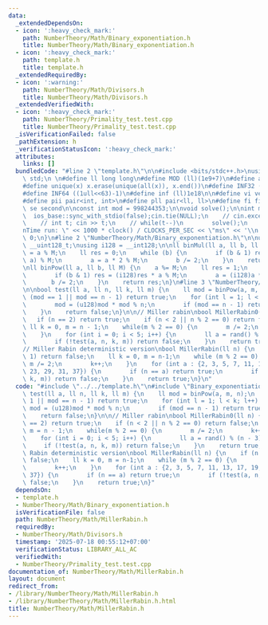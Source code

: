 ```yaml
---
data:
  _extendedDependsOn:
  - icon: ':heavy_check_mark:'
    path: NumberTheory/Math/Binary_exponentiation.h
    title: NumberTheory/Math/Binary_exponentiation.h
  - icon: ':heavy_check_mark:'
    path: template.h
    title: template.h
  _extendedRequiredBy:
  - icon: ':warning:'
    path: NumberTheory/Math/Divisors.h
    title: NumberTheory/Math/Divisors.h
  _extendedVerifiedWith:
  - icon: ':heavy_check_mark:'
    path: NumberTheory/Primality_test.test.cpp
    title: NumberTheory/Primality_test.test.cpp
  _isVerificationFailed: false
  _pathExtension: h
  _verificationStatusIcon: ':heavy_check_mark:'
  attributes:
    links: []
  bundledCode: "#line 2 \"template.h\"\n\n#include <bits/stdc++.h>\nusing namespace\
    \ std;\n \n#define ll long long\n#define MOD (ll)(1e9+7)\n#define all(x) (x).begin(),(x).end()\n\
    #define unique(x) x.erase(unique(all(x)), x.end())\n#define INF32 ((1ull<<31)-1)\n\
    #define INF64 ((1ull<<63)-1)\n#define inf (ll)1e18\n\n#define vi vector<int>\n\
    #define pii pair<int, int>\n#define pll pair<ll, ll>\n#define fi first\n#define\
    \ se second\n\nconst int mod = 998244353;\n\nvoid solve();\n\nint main(){\n  \
    \  ios_base::sync_with_stdio(false);cin.tie(NULL);\n    // cin.exceptions(cin.failbit);\n\
    \    // int t; cin >> t;\n    // while(t--)\n        solve();\n    cerr << \"\\\
    nTime run: \" << 1000 * clock() / CLOCKS_PER_SEC << \"ms\" << '\\n';\n    return\
    \ 0;\n}\n#line 2 \"NumberTheory/Math/Binary_exponentiation.h\"\n\nusing u128 =\
    \ __uint128_t;\nusing i128 = __int128;\n\nll binMul(ll a, ll b, ll M) {\n    a\
    \ = a % M;\n    ll res = 0;\n    while (b) {\n        if (b & 1) res = (res +\
    \ a) % M;\n        a = a * 2 % M;\n        b /= 2;\n    }\n    return res;\n}\n\
    \nll binPow(ll a, ll b, ll M) {\n    a %= M;\n    ll res = 1;\n    while (b) {\n\
    \        if (b & 1) res = (i128)res * a % M;\n        a = (i128)a * a % M;\n \
    \       b /= 2;\n    }\n    return res;\n}\n#line 3 \"NumberTheory/Math/MillerRabin.h\"\
    \n\nbool test(ll a, ll n, ll k, ll m) {\n    ll mod = binPow(a, m, n);\n    if\
    \ (mod == 1 || mod == n - 1) return true;\n    for (int l = 1; l < k; l++) {\n\
    \        mod = (u128)mod * mod % n;\n        if (mod == n - 1) return true;\n\
    \    }\n    return false;\n}\n\n// Miller rabin\nbool MillerRabin0(ll n) {\n \
    \   if (n == 2) return true;\n    if (n < 2 || n % 2 == 0) return false;\n   \
    \ ll k = 0, m = n - 1;\n    while(m % 2 == 0) {\n        m /= 2;\n        k++;\n\
    \    }\n    for (int i = 0; i < 5; i++) {\n        ll a = rand() % (n - 3) + 2;\n\
    \        if (!test(a, n, k, m)) return false;\n    }\n    return true;\n}\n\n\
    // Miller Rabin deterministic version\nbool MillerRabin(ll n) {\n    if (n <=\
    \ 1) return false;\n    ll k = 0, m = n-1;\n    while (m % 2 == 0) {\n       \
    \ m /= 2;\n        k++;\n    }\n    for (int a : {2, 3, 5, 7, 11, 13, 17, 19,\
    \ 23, 29, 31, 37}) {\n        if (n == a) return true;\n        if (!test(a, n,\
    \ k, m)) return false;\n    }\n    return true;\n}\n"
  code: "#include \"../../template.h\"\n#include \"Binary_exponentiation.h\"\n\nbool\
    \ test(ll a, ll n, ll k, ll m) {\n    ll mod = binPow(a, m, n);\n    if (mod ==\
    \ 1 || mod == n - 1) return true;\n    for (int l = 1; l < k; l++) {\n       \
    \ mod = (u128)mod * mod % n;\n        if (mod == n - 1) return true;\n    }\n\
    \    return false;\n}\n\n// Miller rabin\nbool MillerRabin0(ll n) {\n    if (n\
    \ == 2) return true;\n    if (n < 2 || n % 2 == 0) return false;\n    ll k = 0,\
    \ m = n - 1;\n    while(m % 2 == 0) {\n        m /= 2;\n        k++;\n    }\n\
    \    for (int i = 0; i < 5; i++) {\n        ll a = rand() % (n - 3) + 2;\n   \
    \     if (!test(a, n, k, m)) return false;\n    }\n    return true;\n}\n\n// Miller\
    \ Rabin deterministic version\nbool MillerRabin(ll n) {\n    if (n <= 1) return\
    \ false;\n    ll k = 0, m = n-1;\n    while (m % 2 == 0) {\n        m /= 2;\n\
    \        k++;\n    }\n    for (int a : {2, 3, 5, 7, 11, 13, 17, 19, 23, 29, 31,\
    \ 37}) {\n        if (n == a) return true;\n        if (!test(a, n, k, m)) return\
    \ false;\n    }\n    return true;\n}"
  dependsOn:
  - template.h
  - NumberTheory/Math/Binary_exponentiation.h
  isVerificationFile: false
  path: NumberTheory/Math/MillerRabin.h
  requiredBy:
  - NumberTheory/Math/Divisors.h
  timestamp: '2025-07-18 00:55:12+07:00'
  verificationStatus: LIBRARY_ALL_AC
  verifiedWith:
  - NumberTheory/Primality_test.test.cpp
documentation_of: NumberTheory/Math/MillerRabin.h
layout: document
redirect_from:
- /library/NumberTheory/Math/MillerRabin.h
- /library/NumberTheory/Math/MillerRabin.h.html
title: NumberTheory/Math/MillerRabin.h
---
```

